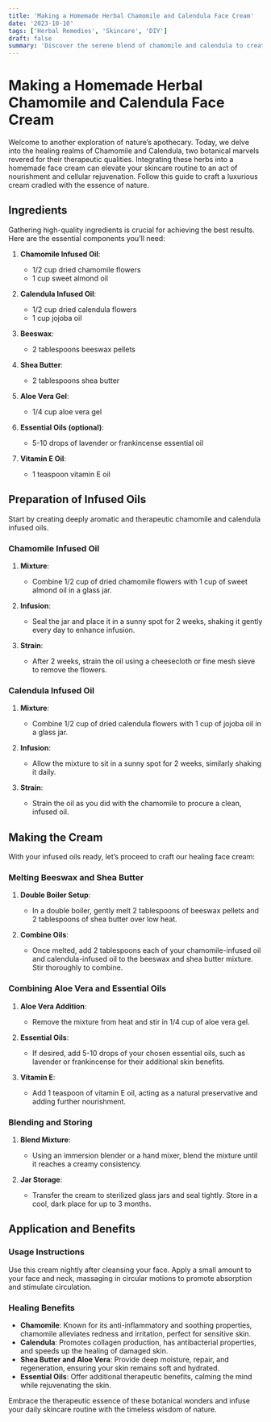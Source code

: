 ```yaml
---
title: 'Making a Homemade Herbal Chamomile and Calendula Face Cream'
date: '2023-10-10'
tags: ['Herbal Remedies', 'Skincare', 'DIY']
draft: false
summary: 'Discover the serene blend of chamomile and calendula to create a healing, hydrating face cream right at home. Perfect for nourishing and rejuvenating your skin with the ancient wisdom of these powerful botanicals.'
---
```


# Making a Homemade Herbal Chamomile and Calendula Face Cream

Welcome to another exploration of nature’s apothecary. Today, we delve into the healing realms of Chamomile and Calendula, two botanical marvels revered for their therapeutic qualities. Integrating these herbs into a homemade face cream can elevate your skincare routine to an act of nourishment and cellular rejuvenation. Follow this guide to craft a luxurious cream cradled with the essence of nature.

## Ingredients

Gathering high-quality ingredients is crucial for achieving the best results. Here are the essential components you'll need:

1. **Chamomile Infused Oil**:
    - 1/2 cup dried chamomile flowers
    - 1 cup sweet almond oil

2. **Calendula Infused Oil**:
    - 1/2 cup dried calendula flowers
    - 1 cup jojoba oil

3. **Beeswax**:
    - 2 tablespoons beeswax pellets

4. **Shea Butter**:
    - 2 tablespoons shea butter

5. **Aloe Vera Gel**:
    - 1/4 cup aloe vera gel

6. **Essential Oils (optional)**:
    - 5-10 drops of lavender or frankincense essential oil

7. **Vitamin E Oil**:
    - 1 teaspoon vitamin E oil

## Preparation of Infused Oils

Start by creating deeply aromatic and therapeutic chamomile and calendula infused oils.

### Chamomile Infused Oil

1. **Mixture**:
    - Combine 1/2 cup of dried chamomile flowers with 1 cup of sweet almond oil in a glass jar.

2. **Infusion**:
    - Seal the jar and place it in a sunny spot for 2 weeks, shaking it gently every day to enhance infusion.

3. **Strain**:
    - After 2 weeks, strain the oil using a cheesecloth or fine mesh sieve to remove the flowers.

### Calendula Infused Oil

1. **Mixture**:
    - Combine 1/2 cup of dried calendula flowers with 1 cup of jojoba oil in a glass jar.

2. **Infusion**:
    - Allow the mixture to sit in a sunny spot for 2 weeks, similarly shaking it daily.

3. **Strain**:
    - Strain the oil as you did with the chamomile to procure a clean, infused oil.

## Making the Cream

With your infused oils ready, let’s proceed to craft our healing face cream:

### Melting Beeswax and Shea Butter

1. **Double Boiler Setup**:
    - In a double boiler, gently melt 2 tablespoons of beeswax pellets and 2 tablespoons of shea butter over low heat.

2. **Combine Oils**:
    - Once melted, add 2 tablespoons each of your chamomile-infused oil and calendula-infused oil to the beeswax and shea butter mixture. Stir thoroughly to combine.

### Combining Aloe Vera and Essential Oils

1. **Aloe Vera Addition**:
    - Remove the mixture from heat and stir in 1/4 cup of aloe vera gel.

2. **Essential Oils**:
    - If desired, add 5-10 drops of your chosen essential oils, such as lavender or frankincense for their additional skin benefits.

3. **Vitamin E**:
    - Add 1 teaspoon of vitamin E oil, acting as a natural preservative and adding further nourishment.

### Blending and Storing

1. **Blend Mixture**:
    - Using an immersion blender or a hand mixer, blend the mixture until it reaches a creamy consistency.

2. **Jar Storage**:
    - Transfer the cream to sterilized glass jars and seal tightly. Store in a cool, dark place for up to 3 months.

## Application and Benefits

### Usage Instructions

Use this cream nightly after cleansing your face. Apply a small amount to your face and neck, massaging in circular motions to promote absorption and stimulate circulation.

### Healing Benefits

- **Chamomile**: Known for its anti-inflammatory and soothing properties, chamomile alleviates redness and irritation, perfect for sensitive skin.
- **Calendula**: Promotes collagen production, has antibacterial properties, and speeds up the healing of damaged skin.
- **Shea Butter and Aloe Vera**: Provide deep moisture, repair, and regeneration, ensuring your skin remains soft and hydrated.
- **Essential Oils**: Offer additional therapeutic benefits, calming the mind while rejuvenating the skin.

Embrace the therapeutic essence of these botanical wonders and infuse your daily skincare routine with the timeless wisdom of nature.